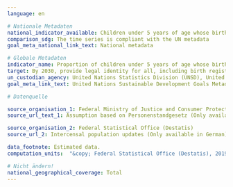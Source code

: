 ```yaml
---
language: en

# Nationale Metadaten
national_indicator_available: Children under 5 years of age whose births have been registered with a civil authority
comparison_sdg: The time series is compliant with the UN metadata
goal_meta_national_link_text: National metadata

# Globale Metadaten
indicator_name: Proportion of children under 5 years of age whose births have been registered with a civil authority, by age
target: By 2030, provide legal identity for all, including birth registration
un_custodian_agency: United Nations Statistics Division (UNSD), United Nations International Children's Emergency Fund (UNICEF)
goal_meta_link_text: United Nations Sustainable Development Goals Metadata

# Datenquelle

source_organisation_1: Federal Ministry of Justice and Consumer Protection (BMJV)
source_url_text_1: Assumption based on Personenstandgesetz (Only available in German)

source_organisation_2: Federal Statistical Office (Destatis)
source_url_2: Intercensal population updates (Only available in German)

data_footnote: Estimated data.
computation_units:  "&copy; Federal Statistical Office (Destatis), 2019"

# Nicht ändern!
national_geographical_coverage: Total
---
```

